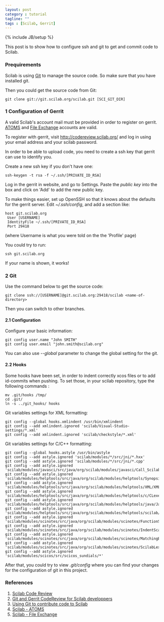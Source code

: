 ```yaml
---
layout: post
category : tutorial
tagline: ""
tags : [Scilab, Gerrit]
---
```

{% include JB/setup %}

This post is to show how to configure ssh and git to get and commit code to Scilab.

### Prequirements

Scilab is using [Git](http://git-scm.com/) to manage the source code. So make sure that you have installed git.

Then you could get the source code from Git:

```
git clone git://git.scilab.org/scilab.git [SCI_GIT_DIR]
```

### 1 Configuration of Gerrit

A valid Scilab's account mail must be provided in order to register on gerrit. [ATOMS](http://atoms.scilab.org/) and [File Exchange](http://fileexchange.scilab.org/) accounts are valid.

To register with gerrit, visit http://codereview.scilab.org/ and log in using your email address and your scilab password.

In order to be able to upload code, you need to create a ssh key that gerrit can use to identify you.

Create a new ssh key if you don't have one:

```
ssh-keygen -t rsa -f ~/.ssh/[PRIVATE_ID_RSA]
```

Log in the gerrit in website, and go to Settings. Paste the _public key_ into the box and click on 'Add' to add the new public key.

To make things easier, set up OpenSSH so that it knows about the defaults for the gerrit server. Edit _~/.ssh/config_, and add a section like:

```
host git.scilab.org
 User [USERNAME]
 IdentityFile ~/.ssh/[PRIVATE_ID_RSA]
 Port 29418
```

(where Username is what you were told on the the 'Profile' page)

You could try to run:

```
ssh git.scilab.org
```

If your name is shown, it works!

### 2 Git

Use the command below to get the source code:

```
git clone ssh://[USERNAME]@git.scilab.org:29418/scilab <name-of-directory>
```

Then you can switch to other branches.

#### 2.1 Configuration

Configure your basic information:

```
git config user.name "John SMITH"
git config user.email "john.smith@scilab.org"
```

You can also use _--global_ parameter to change the global setting for the git.

#### 2.2 Hooks

Some hooks have been set, in order to indent correctly xcos files or to add id-commits when pushing. To set those, in your scilab repository, type the following commands :

```
mv .git/hooks /tmp/
cd .git/
ln -s ../git_hooks/ hooks
```

Git variables settings for XML formatting:

```
git config --global hooks.xmlindent /usr/bin/xmlindent
git config --add xmlindent.ignored 'scilab/Visual-Studio-settings/*.xml' 
git config --add xmlindent.ignored 'scilab/checkstyle/*.xml' 
```

Git variables settings for C/C++ formatting:

```
git config --global hooks.astyle /usr/bin/astyle
git config --add astyle.ignored 'scilab/modules/*/src/jni/*.hxx'
git config --add astyle.ignored 'scilab/modules/*/src/jni/*.cpp'
git config --add astyle.ignored 'scilab/modules/javasci/src/java/org/scilab/modules/javasci/Call_Scilab*.java'
git config --add astyle.ignored 'scilab/modules/helptools/src/java/org/scilab/modules/helptools/SynopsisLexer.java'
git config --add astyle.ignored 'scilab/modules/helptools/src/java/org/scilab/modules/helptools/XML/XMLLexer.java'
git config --add astyle.ignored 'scilab/modules/helptools/src/java/org/scilab/modules/helptools/c/CLexer.java'
git config --add astyle.ignored 'scilab/modules/helptools/src/java/org/scilab/modules/helptools/java/JavaLexer.java'
git config --add astyle.ignored 'scilab/modules/helptools/src/java/org/scilab/modules/helptools/scilab/ScilabLexer.java'
git config --add astyle.ignored 'scilab/modules/scinotes/src/java/org/scilab/modules/scinotes/FunctionScanner.java'
git config --add astyle.ignored 'scilab/modules/scinotes/src/java/org/scilab/modules/scinotes/IndentScanner.java'
git config --add astyle.ignored 'scilab/modules/scinotes/src/java/org/scilab/modules/scinotes/MatchingBlockScanner.java'
git config --add astyle.ignored 'scilab/modules/scinotes/src/java/org/scilab/modules/scinotes/ScilabLexer.java'
git config --add astyle.ignored 'scilab/modules/scicos/src/scicos_sundials/*'
```

After that, you could try to view _.git/config_ where you can find your changes for the configuration of git in this project.

### References

1. [Scilab Code Review](https://codereview.scilab.org/)
2. [Git and Gerrit CodeReview for Scilab developpers](https://wiki.scilab.org/gerrit)
3. [Using Git to contribute code to Scilab](https://wiki.scilab.org/GIT)
4. [Scilab - ATOMS](http://atoms.scilab.org/)
5. [Scilab - File Exchange](http://fileexchange.scilab.org/)
